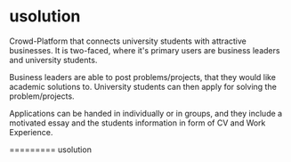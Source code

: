 usolution
=========
Crowd-Platform that connects university students with attractive businesses. It is two-faced, where it's primary users are 
business leaders and university students. 

Business leaders are able to post problems/projects, that they would like academic solutions to.
University students can then apply for solving the problem/projects.

Applications can be handed in individually or in groups, and they include a motivated essay and the students information in form
of CV and Work Experience.

=========
usolution
